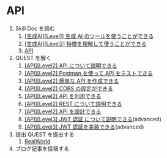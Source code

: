 # API

1. Skill Doc を読む
   1. [[生成AI][Level1] 生成 AI のツールを使うことができる](/skilldoc/technical_skills/generative_ai/TOOL.md)
   2. [[生成AI][Level2] 特徴を理解して使うことができる](/skilldoc/technical_skills/generative_ai/FEATURES.md)
   3. [API](/skilldoc/technologies/API.md)
2. QUEST を解く
   1. [[API][Level2] API について説明できる](/quest/technologies/api/API.md)
   2. [[API][Level2] Postman を使って API をテストできる](/quest/technologies/api/POSTMAN.md)
   3. [[API][Level2] 簡単な API を作成できる](/quest/technologies/api/EASY_API.md)
   4. [[API][Level2] CORS の設定ができる](/quest/technologies/api/CORS.md)
   5. [[API][Level2] API を利用できる](/quest/technologies/api/USE_API.md)
   6. [[API][Level2] REST について説明できる](/quest/technologies/api/REST.md)
   7. [[API][Level2] API を設計できる](/quest/technologies/api/DESIGN.md)
   8. [[API][Level3] JWT 認証 について説明できる](/quest/technologies/api/JWT.md)(advanced)
   9. [[API][Level3] JWT 認証を実装できる](/quest/technologies/api/CREATE_JWT.md)(advanced)
3. 提出 QUEST を提出する
   1. [RealWorld](/quest/technologies/api/REALWORLD.md)
4. ブログ記事を投稿する
